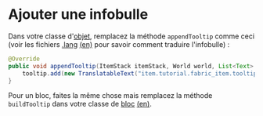 # Ajouter une infobulle

Dans votre classe d'[objet](https://github.com/natanfudge/fabric-docs/tree/14ef4ec35beb42aa82da4d0c6a5e40f2806428b6/docs/French/tutoriel/objets.md), remplacez la méthode `appendTooltip` comme ceci \(voir les fichiers [.lang](https://github.com/natanfudge/fabric-docs/tree/14ef4ec35beb42aa82da4d0c6a5e40f2806428b6/docs/French/tutoriel/lang.md) [\(en\)](https://github.com/natanfudge/fabric-docs/tree/14ef4ec35beb42aa82da4d0c6a5e40f2806428b6/docs/Modding-Tutorials/Miscellaneous/lang.md) pour savoir comment traduire l'infobulle\) :

```java
@Override
public void appendTooltip(ItemStack itemStack, World world, List<Text> tooltip, TooltipContext tooltipContext) {
    tooltip.add(new TranslatableText("item.tutorial.fabric_item.tooltip"));
}
```

Pour un bloc, faites la même chose mais remplacez la méthode `buildTooltip` dans votre classe de [bloc](https://github.com/natanfudge/fabric-docs/tree/14ef4ec35beb42aa82da4d0c6a5e40f2806428b6/docs/French/tutoriel/blocs.md) [\(en\)](https://github.com/natanfudge/fabric-docs/tree/14ef4ec35beb42aa82da4d0c6a5e40f2806428b6/docs/Modding-Tutorials/Blocks-and-Block-Entities/block.md).

